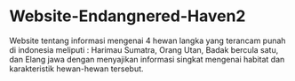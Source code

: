 # Website-Endangnered-Haven2
Website tentang informasi mengenai 4 hewan langka yang terancam punah di indonesia meliputi : Harimau Sumatra, Orang Utan, Badak bercula satu, dan Elang jawa dengan menyajikan informasi singkat mengenai habitat dan karakteristik hewan-hewan tersebut.
